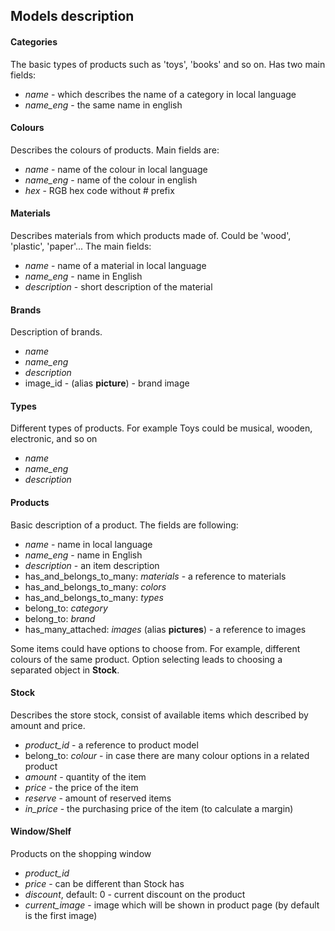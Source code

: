 ## Models description


#### Categories
The basic types of products such as 'toys', 'books' and so on.
Has two main fields:
* *name* - which describes the name of a category in local language
* *name_eng* - the same name in english

#### Colours
Describes the colours of products. Main fields are:
* *name* - name of the colour in local language
* *name_eng* - name of the colour in english
* *hex* - RGB hex code without # prefix

#### Materials
Describes materials from which products made of. Could be 'wood', 'plastic', 'paper'... The main fields:
* *name* - name of a material in local language
* *name_eng* - name in English
* *description* - short description of the material

#### Brands
Description of brands. 
* *name*
* *name_eng*
* *description*
* image_id - (alias **picture**) - brand image

#### Types 
Different types of products. For example Toys could be musical, wooden, electronic, and so on
* *name*
* *name_eng*
* *description* 

#### Products
Basic description of a product. The fields are following:
* *name* - name in local language
* *name_eng* - name in English
* *description* - an item description
* has_and_belongs_to_many: *materials* - a reference to materials
* has_and_belongs_to_many: *colors* 
* has_and_belongs_to_many: *types*
* belong_to: *category* 
* belong_to: *brand*
* has_many_attached: *images* (alias **pictures**) - a reference to images

Some items could have options to choose from. For example, different colours of the same product. Option selecting leads to choosing a separated object in **Stock**.

#### Stock
Describes the store stock, consist of available items which described by amount and price.
* *product_id* - a reference to product model
* belong_to: *colour* - in case there are many colour options in a related product
* *amount* - quantity of the item
* *price* - the price of the item
* *reserve* - amount of reserved items
* *in_price* - the purchasing price of the item (to calculate a margin)  

#### Window/Shelf
Products on the shopping window
* *product_id*
* *price* - can be different than Stock has
* *discount*, default: 0 - current discount on the product
* *current_image* - image which will be shown in product page (by default is the first image)
